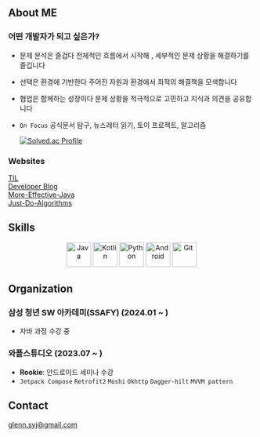 ## About ME

  ### 어떤 개발자가 되고 싶은가? 
  - 문제 분석은 즐겁다
    전체적인 흐름에서 시작해 , 세부적인 문제 상황을 해결하기를 즐깁니다
  - 선택은 환경에 기반한다
    주어진 자원과 환경에서 최적의 해결책을 모색합니다
  - 협업은 함께하는 성장이다
    문제 상황을 적극적으로 고민하고 지식과 의견을 공유합니다
  
  - `On Focus` 공식문서 탐구, 뉴스레터 읽기, 토이 프로젝트, 알고리즘

    [![Solved.ac Profile](http://mazassumnida.wtf/api/generate_badge?boj=glennsyj)](https://solved.ac/glennsyj)
  

  ### Websites

  [TIL](https://github.com/Glenn-syj/TIL) </br>
  [Developer Blog](https://glenn-syj.github.io/) </br>
  [More-Effective-Java](https://github.com/glenn-syj/more-effective-java) </br>
  [Just-Do-Algorithms](https://github.com/Glenn-syj/just-do-algorithms) </br>

## Skills

<p align="center"> <img src="https://user-images.githubusercontent.com/25181517/117201156-9a724800-adec-11eb-9a9d-3cd0f67da4bc.png" width="50px" height="50px" title="Java" style="display: inline-block"> </img> <img src="https://user-images.githubusercontent.com/25181517/185062810-7ee0c3d2-17f2-4a98-9d8a-a9576947692b.png" width="50px" height="50px" title="Kotlin" style="display: inline-block"></img> <img src="https://user-images.githubusercontent.com/25181517/183423507-c056a6f9-1ba8-4312-a350-19bcbc5a8697.png" width="50px" height="50px" title="Python" style="display: inline-block"></img> <img src="https://user-images.githubusercontent.com/25181517/117269608-b7dcfb80-ae58-11eb-8e66-6cc8753553f0.png" width="50px" height="50px" title="Android" style="display: inline-block"></img> <img src="https://user-images.githubusercontent.com/25181517/192108372-f71d70ac-7ae6-4c0d-8395-51d8870c2ef0.png" width="50px" height="50px" title="Git" style="display: inline-block"></img> </p>


## Organization

### 삼성 청년 SW 아카데미(SSAFY) (2024.01 ~ )

- 자바 과정 수강 중

### 와플스튜디오 (2023.07 ~ )

- **Rookie**: 안드로이드 세미나 수강
- `Jetpack Compose` `Retrofit2` `Moshi` `Okhttp` `Dagger-hilt` `MVVM pattern`

## Contact
glenn.syj@gmail.com
